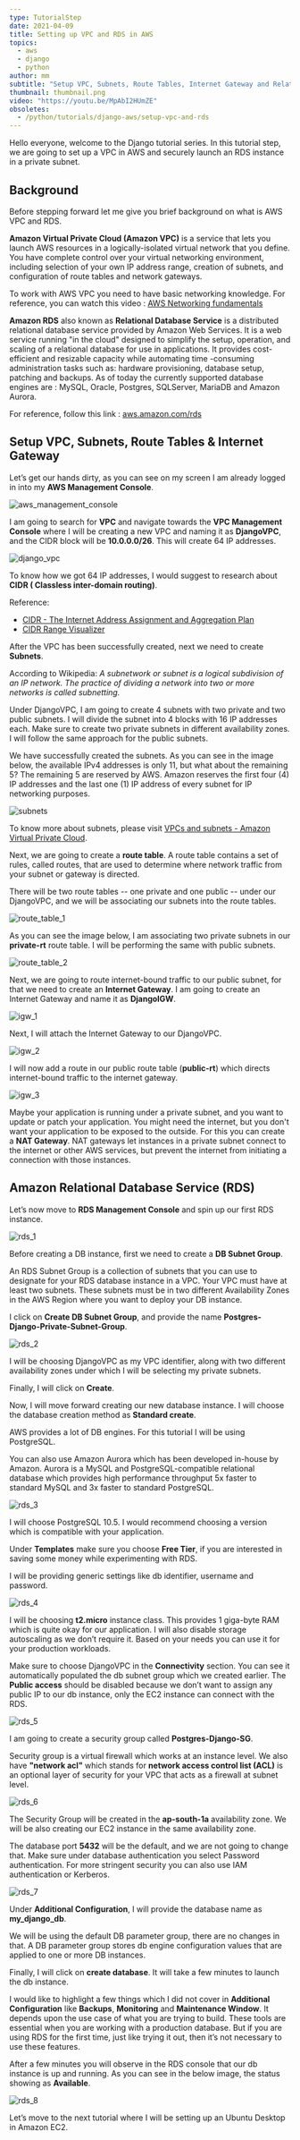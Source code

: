 ```yaml
---
type: TutorialStep
date: 2021-04-09
title: Setting up VPC and RDS in AWS
topics:
  - aws
  - django
  - python
author: mm
subtitle: "Setup VPC, Subnets, Route Tables, Internet Gateway and Relational Database."
thumbnail: thumbnail.png
video: "https://youtu.be/MpAbI2HUmZE"
obsoletes:
  - /python/tutorials/django-aws/setup-vpc-and-rds
---
```


Hello everyone, welcome to the Django tutorial series.
In this tutorial step, we are going to set up a VPC in AWS and
securely launch an RDS instance in a private subnet.

## Background

Before stepping forward let me give you brief background on
what is AWS VPC and RDS.

**Amazon Virtual Private Cloud (Amazon VPC)** is a service that lets
you launch AWS resources in a logically-isolated virtual network
that you define. You have complete control over your virtual
networking environment, including selection of your own IP address range,
creation of subnets, and configuration of route tables and network gateways.

To work with AWS VPC you need to have basic networking knowledge. For
reference, you can watch this video : [AWS Networking fundamentals](https://www.youtube.com/watch?v=hiKPPy584Mg)

**Amazon RDS** also known as **Relational Database Service** is a
distributed relational database service provided by Amazon Web Services.
It is a web service running "in the cloud" designed to simplify the setup,
operation, and scaling of a relational database for use in applications.
It provides cost-efficient and resizable capacity while automating
time -consuming administration tasks such as: hardware provisioning,
database setup, patching and backups. As of today the currently
supported database engines are :
MySQL, Oracle, Postgres, SQLServer, MariaDB and Amazon Aurora.

For reference, follow this link : [aws.amazon.com/rds](https://aws.amazon.com/rds/)

## Setup VPC, Subnets, Route Tables & Internet Gateway

Let’s get our hands dirty, as you can see on my screen I am already logged in
into my **AWS Management Console**.

![aws_management_console](steps/step1.png)

I am going to search for **VPC** and navigate towards the **VPC Management Console** where
I will be creating a new VPC and naming it as **DjangoVPC**, and the CIDR block will be **10.0.0.0/26**.
This will create 64 IP addresses.

![django_vpc](steps/step2.png)

To know how we got 64 IP addresses, I would suggest to research about **CIDR (
Classless inter-domain routing)**.

Reference:

- [CIDR - The Internet Address Assignment and Aggregation Plan](https://tools.ietf.org/html/rfc4632)
- [CIDR Range Visualizer](https://cidr.xyz/)

After the VPC has been successfully created, next we need to create **Subnets**.

According to Wikipedia: <em>A subnetwork or subnet is a logical subdivision
of an IP network. The practice of dividing a network into two or more networks
is called subnetting.</em>

Under DjangoVPC, I am going to create 4 subnets with
two private and two public subnets. I will divide the subnet into
4 blocks with 16 IP addresses each. Make sure to create two private subnets
in different availability zones. I will follow the same approach for the public subnets.

We have successfully created the subnets. As you can see in the image below,
the available IPv4 addresses is only 11, but what about the remaining 5?
The remaining 5 are reserved by AWS. Amazon reserves the first
four (4) IP addresses and the last one (1) IP address of every subnet
for IP networking purposes.

![subnets](steps/step3.png)

To know more about subnets, please visit [VPCs and subnets - Amazon Virtual Private Cloud](https://docs.aws.amazon.com/vpc/latest/userguide/VPC_Subnets.html).

Next, we are going to create a **route table**. A route table contains a set
of rules, called routes, that are used to determine where network traffic
from your subnet or gateway is directed.

There will be two route tables -- one private and one public -- under our
DjangoVPC, and we will be associating our subnets into the route tables.

![route_table_1](steps/step4.png)

As you can see the image below, I am associating two private subnets in
our **private-rt** route table. I will be performing the same with public subnets.

![route_table_2](steps/step5.png)

Next, we are going to route internet-bound traffic to our public subnet, for that we need
to create an **Internet Gateway**. I am going to create an Internet Gateway
and name it as **DjangoIGW**.

![igw_1](steps/step6.png)

Next, I will attach the Internet Gateway to our DjangoVPC.

![igw_2](steps/step7.png)

I will now add a route in our public route table (**public-rt**)
which directs internet-bound traffic to the internet gateway.

![igw_3](steps/step8.png)

Maybe your application is running under a private subnet,
and you want to update or patch your application. You might
need the internet, but you don't want your application to be
exposed to the outside. For this you can create a **NAT Gateway**. NAT
gateways let instances in a private subnet connect to the internet
or other AWS services, but prevent the internet from initiating a connection
with those instances.

## Amazon Relational Database Service (RDS)

Let’s now move to **RDS Management Console** and spin up our first RDS instance.

![rds_1](steps/step9.png)

Before creating a DB instance, first we need to create a **DB Subnet Group**.

An RDS Subnet Group is a collection of subnets that you can use to designate
for your RDS database instance in a VPC. Your VPC must have at
least two subnets. These subnets must be in two different Availability
Zones in the AWS Region where you want to deploy your DB instance.

I click on **Create DB Subnet Group**, and provide the name
**Postgres-Django-Private-Subnet-Group**.

![rds_2](steps/step10.png)

I will be choosing DjangoVPC as my VPC identifier, along with two different
availability zones under which I will be selecting my private subnets.

Finally, I will click on **Create**.

Now, I will move forward creating our new database instance. I will choose
the database creation method as **Standard create**.

AWS provides a lot of DB engines. For this tutorial I will be using PostgreSQL.

You can also use Amazon Aurora which has been
developed in-house by Amazon. Aurora is a MySQL and PostgreSQL-compatible
relational database which provides high performance throughput 5x faster
to standard MySQL and 3x faster to standard PostgreSQL.

![rds_3](steps/step11.png)

I will choose PostgreSQL 10.5. I would recommend choosing a version which
is compatible with your application.

Under **Templates** make sure you choose **Free Tier**,
if you are interested in saving some money while experimenting with RDS.

I will be providing generic settings like db identifier, username
and password.

![rds_4](steps/step12.png)

I will be choosing **t2.micro** instance class. This provides 1 giga-byte RAM
which is quite okay for our application. I will also disable
storage autoscaling as we don’t require it. Based on your needs you can
use it for your production workloads.

Make sure to choose DjangoVPC in the **Connectivity** section.
You can see it automatically populated the db subnet group which
we created earlier. The **Public access** should be disabled because we don’t
want to assign any public IP to our db instance, only the EC2 instance
can connect with the RDS.

![rds_5](steps/step13.png)

I am going to create a security group called **Postgres-Django-SG**.

Security group is a virtual firewall which works at an instance level.
We also have **"network acl"** which stands for **network access control list (ACL)**
is an optional layer of security for your VPC that acts as a firewall at
subnet level.

![rds_6](steps/step14.png)

The Security Group will be created in the **ap-south-1a** availability zone.
We will be also creating our EC2 instance in the same availability zone.

The database port **5432** will be the default, and we are not going to change
that. Make sure under database authentication you select Password authentication.
For more stringent security you can also use IAM authentication or Kerberos.

![rds_7](steps/step15.png)

Under **Additional Configuration**, I will provide the database name as **my_django_db**.

We will be using the default DB parameter group, there are no changes in that.
A DB parameter group stores db engine configuration values that are applied to
one or more DB instances.

Finally, I will click on **create database**. It will take a few minutes to
launch the db instance.

I would like to highlight a few things which I did not cover in
**Additional Configuration** like **Backups**, **Monitoring** and **Maintenance Window**.
It depends upon the use case of what you are trying to build. These tools
are essential when you are working with a production database. But if
you are using RDS for the first time, just like trying it out, then it’s not
necessary to use these features.

After a few minutes you will observe in the RDS console that our db instance
is up and running. As you can see in the below image, the status showing as **Available**.

![rds_8](steps/step16.png)

Let’s move to the next tutorial where I will be setting up an Ubuntu Desktop in Amazon EC2.
